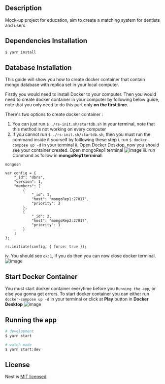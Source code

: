 

## Description

Mock-up project for education, aim to create a matching system for dentists and users.

## Dependencies Installation

```bash
$ yarn install
```

## Database Installation
This guide will show you how to create docker container that contain mongo database with replica set in your local computer.

Firstly you would need to install Docker to your computer. Then you would need to create docker container in your computer by following below guide, note that you only need to do this part only **on the first time**.

There's two options to create docker container :
1. You can just run `$ ./rs-init.sh/startdb.sh` in your terminal, note that this method is not working on every computer
2. If you cannot run `$ ./rs-init.sh/startdb.sh`, then you must run the command inside it yourself by folllowing these step
   i. run `$ docker-compose up -d` in your terminal
   ii. Open Docker Desktop, now you should see your container created. Open mongoRep1 terminal
        ![image](https://user-images.githubusercontent.com/70059585/216290379-8321e06f-bcd2-4dad-89ee-2466bbd3ee55.png)
   iii. run Command as follow in **mongoRep1 terminal**:
```
mongosh
```
```
var config = {
    "_id": "dbrs",
    "version": 1,
    "members": [
        {
            "_id": 1,
            "host": "mongoRep1:27017",
            "priority": 2
        },
        {
            "_id": 2,
            "host": "mongoRep2:27017",
            "priority": 1
        }
    ]
};
```
```
rs.initiate(config, { force: true });
```
   iv. You should see `ok:1`, if you do then you can now close docker terminal.
        ![image](https://user-images.githubusercontent.com/70059585/216291805-62315fe5-b258-4e9b-a71b-1535b39d045b.png)

## Start Docker Container
You must start docker container everytime before you `Running the app`, or else you gonna get errors. To start docker container you can either run `docker-compose up -d` in your terminal or click at **Play** button in **Docker Desktop** 
![image](https://user-images.githubusercontent.com/70059585/216282496-ea510271-77c3-4cfa-b787-815cbadaf655.png)

## Running the app

```bash
# development
$ yarn start

# watch mode
$ yarn start:dev
```


## License

Nest is [MIT licensed](LICENSE).
